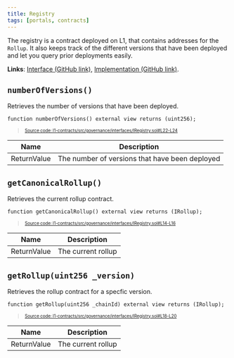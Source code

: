```yaml
---
title: Registry
tags: [portals, contracts]
---
```


The registry is a contract deployed on L1, that contains addresses for the `Rollup`. It also keeps track of the different versions that have been deployed and let you query prior deployments easily.

**Links**: [Interface (GitHub link)](https://github.com/AztecProtocol/aztec-packages/blob/master/l1-contracts/src/governance/interfaces/IRegistry.sol), [Implementation (GitHub link)](https://github.com/AztecProtocol/aztec-packages/blob/master/l1-contracts/src/governance/Registry.sol).

## `numberOfVersions()`

Retrieves the number of versions that have been deployed.

```solidity title="registry_number_of_versions" showLineNumbers 
function numberOfVersions() external view returns (uint256);
```
> <sup><sub><a href="https://github.com/AztecProtocol/aztec-packages/blob/v0.85.0-alpha-testnet.3/l1-contracts/src/governance/interfaces/IRegistry.sol#L22-L24" target="_blank" rel="noopener noreferrer">Source code: l1-contracts/src/governance/interfaces/IRegistry.sol#L22-L24</a></sub></sup>


| Name        | Description                                    |
| ----------- | ---------------------------------------------- |
| ReturnValue | The number of versions that have been deployed |

## `getCanonicalRollup()`

Retrieves the current rollup contract.

```solidity title="registry_get_canonical_rollup" showLineNumbers 
function getCanonicalRollup() external view returns (IRollup);
```
> <sup><sub><a href="https://github.com/AztecProtocol/aztec-packages/blob/v0.85.0-alpha-testnet.3/l1-contracts/src/governance/interfaces/IRegistry.sol#L14-L16" target="_blank" rel="noopener noreferrer">Source code: l1-contracts/src/governance/interfaces/IRegistry.sol#L14-L16</a></sub></sup>


| Name        | Description        |
| ----------- | ------------------ |
| ReturnValue | The current rollup |

## `getRollup(uint256 _version)`

Retrieves the rollup contract for a specfic version.

```solidity title="registry_get_rollup" showLineNumbers 
function getRollup(uint256 _chainId) external view returns (IRollup);
```
> <sup><sub><a href="https://github.com/AztecProtocol/aztec-packages/blob/v0.85.0-alpha-testnet.3/l1-contracts/src/governance/interfaces/IRegistry.sol#L18-L20" target="_blank" rel="noopener noreferrer">Source code: l1-contracts/src/governance/interfaces/IRegistry.sol#L18-L20</a></sub></sup>


| Name        | Description        |
| ----------- | ------------------ |
| ReturnValue | The current rollup |
